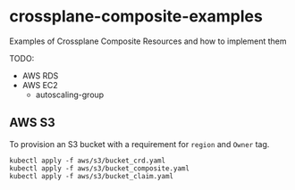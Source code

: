 # crossplane-composite-examples

Examples of Crossplane Composite Resources and how to implement them

TODO:

* AWS RDS
* AWS EC2
    * autoscaling-group


## AWS S3

To provision an S3 bucket with a requirement for `region` and `Owner` tag.

```
kubectl apply -f aws/s3/bucket_crd.yaml
kubectl apply -f aws/s3/bucket_composite.yaml
kubectl apply -f aws/s3/bucket_claim.yaml
```